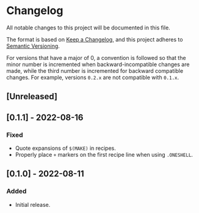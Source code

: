 # Changelog

All notable changes to this project will be documented in this file.

The format is based on [Keep a Changelog](https://keepachangelog.com/en/1.0.0/),
and this project adheres to [Semantic Versioning](https://semver.org/spec/v2.0.0.html).

For versions that have a major of 0, a convention is followed so that
the minor number is incremented when backward-incompatible changes are
made, while the third number is incremented for backward compatible
changes. For example, versions `0.2.x` are not compatible with `0.1.x`.

## [Unreleased]

## [0.1.1] - 2022-08-16

### Fixed

* Quote expansions of `$(MAKE)` in recipes.
* Properly place `+` markers on the first recipe line when using
  `.ONESHELL`.

## [0.1.0] - 2022-08-11

### Added

* Initial release.

<!-- vi: set tw=72 et sw=2 fo=tcroqan autoindent: -->
